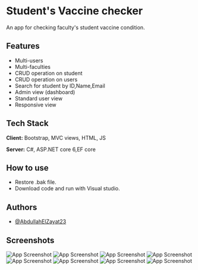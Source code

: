 
# Student's Vaccine checker

An app for checking faculty's student vaccine condition.



## Features

- Multi-users
- Multi-faculties
- CRUD operation on student
- CRUD operation on users
- Search for student by ID,Name,Email
- Admin view (dashboard)
- Standard user view
- Responsive view


## Tech Stack

**Client:** Bootstrap, MVC views, HTML, JS

**Server:** C#, ASP.NET core 6,EF core


## How to use

- Restore .bak file.
- Download code and run with Visual studio.



## Authors

- [@AbdullahElZayat23](https://github.com/AbdullahElZayat23)


## Screenshots

![App Screenshot](https://imgur.com/vxDuoro.png)
![App Screenshot](https://imgur.com/MFjVvPJ.png)
![App Screenshot](https://imgur.com/9Jknyel.png)
![App Screenshot](https://imgur.com/8oo0jNr.png)
![App Screenshot](https://imgur.com/BW9l1BN.png)
![App Screenshot](https://imgur.com/wsHPXqx.png)
![App Screenshot](https://imgur.com/6wLo3jP.png)
![App Screenshot](https://imgur.com/a9ahaL1.png)





